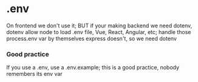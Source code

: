 # .env

On frontend we don't use it; BUT if your making backend
we need dotenv, dotenv allow node to load .env file,
Vue, React, Angular, etc; handle those process.env var
by themselves express doesn't, so we need dotenv

### Good practice

If you use a .env, use a .env.example; this is a good
practice, nobody remembers its env var

